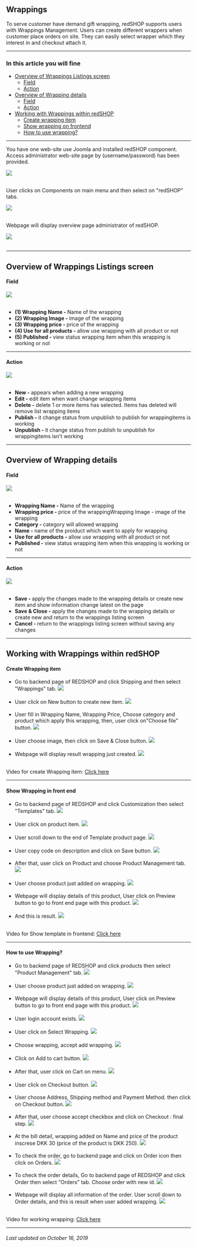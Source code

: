 ## Wrappings
To serve customer have demand gift wrapping, redSHOP supports users with Wrappings Management. Users can create different wrappers when customer place orders on site. They can easily select wrapper which they interest in and checkout attach it.

<hr>

### In this article you will fine

<ul>
<li><a href="#overview-1">Overview of Wrappings Listings screen</a>
    <ul>
    <li><a href="#field-1">Field</a>
    <li><a href="#action-1">Action</a>
    </ul>

<li><a href="#overview-2">Overview of Wrapping details</a>
    <ul>
    <li><a href="#field-2">Field</a>
    <li><a href="#action-2">Action</a>
    </ul>

<li><a href="#working">Working with Wrappings within redSHOP</a>
    <ul>
    <li><a href="#create">Create wrapping item</a>
    <li><a href="#show">Show wrapping on frontend</a>
    <li><a href="#how-to">How to use wrapping?</a>
    </ul>
</ul>

<hr>

You have one web-site use Joomla and installed redSHOP component. Access administrator web-site page by (username/password) has been provided.

<img src="./manual/en-US/chapters/shipping/img/administrator.png" class="example"/><br><br>

User clicks on Components on main menu and then select on "redSHOP" tabs.

<img src="./manual/en-US/chapters/shipping/img/img1.png" class="example"/><br><br>

Webpage will display overview page administrator of redSHOP.

<img src="./manual/en-US/chapters/shipping/img/img54.png" class="example"/><br><br>

<hr>

<!-- Overview of Wrappings Listings screen -->
<h2 id="overview-1">Overview of Wrappings Listings screen</h2>

<h4 id="field-1">Field</h4>

<img src="./manual/en-US/chapters/shipping/img/img55.png" class="example"/><br><br>

<ul>
<li><b>(1) Wrapping Name - </b>Name of the wrapping

<li><b>(2) Wrapping Image - </b>image of the wrapping

<li><b>(3) Wrapping price - </b>price of the wrapping

<li><b>(4) Use for all products - </b>allow use wrapping with all product or not

<li><b>(5) Published - </b>view status wrapping item when this wrapping is working or not
</ul>

<hr>

<h4 id="action-1">Action</h4>

<img src="./manual/en-US/chapters/shipping/img/img56.png" class="example"/><br><br>

<ul>
<li><b>New - </b>appears when adding a new wrapping

<li><b>Edit - </b>edit item when want change wrapping items 

<li><b>Delete - </b>delete 1 or more items has selected. Items has deleted will remove list wrapping items 

<li><b>Publish - </b>it change status from unpublish to publish for wrappingitems is working

<li><b>Unpublish - </b>it change status from publish to unpublish for wrappingitems isn't working
</ul>

<hr>

<!-- Overview of Wrapping details -->
<h2 id="overview-2">Overview of Wrapping details</h2>

<h4 id="field-2">Field</h4>

<img src="./manual/en-US/chapters/shipping/img/img57.png" class="example"/><br><br>

<ul>
<li><b>Wrapping Name - </b>Name of the wrapping

<li><b>Wrapping price - </b>price of the wrappingWrapping Image - image of the wrapping

<li><b>Category - </b>category will allowed wrapping

<li><b>Name - </b>name of the proiduct which want to apply for wrapping

<li><b>Use for all products - </b>allow use wrapping with all product or not

<li><b>Published - </b>view status wrapping item when this wrapping is working or not
</ul>

<hr>

<h4 id="action-2">Action</h4>

<img src="./manual/en-US/chapters/shipping/img/img58.png" class="example"/><br><br>

<ul>
<li><b>Save - </b>apply the changes made to the wrapping details or create new item and show information change latest on the page 

<li><b>Save & Close - </b>apply the changes made to the wrapping details or create new and return to the wrappings  listing screen 

<li><b>Cancel - </b>return to the wrappings listing screen without saving any changes
</ul>

<hr>

<!-- Working with Wrappings within redSHOP -->
<h2 id="working">Working with Wrappings within redSHOP</h2>

<h4 id="create">Create Wrapping item</h4>

<ul>
<li>Go to backend page of REDSHOP and click Shipping and then select "Wrappings" tab.
<img src="./manual/en-US/chapters/shipping/img/img59.png" class="example"/><br><br>

<li>User click on New button to create new item.
<img src="./manual/en-US/chapters/shipping/img/img60.png" class="example"/><br><br>

<li>User fill in Wrapping Name, Wrapping Price, Choose category and product which apply this wrapping, then, user click on"Choose file" button.
<img src="./manual/en-US/chapters/shipping/img/img61.png" class="example"/><br><br>

<li>User choose image, then click on Save & Close button.
<img src="./manual/en-US/chapters/shipping/img/img62.png" class="example"/><br><br>

<li>Webpage will display result wrapping just created.
<img src="./manual/en-US/chapters/shipping/img/img63.png" class="example"/><br><br>
</ul>

Video for create Wrapping item: <a href="https://redshop.fleeq.io/l/1sc1z877fo-rwohicka3r">Click here</a>

<hr>

<h4 id="show">Show Wrapping in front end</h4>

<ul>
<li>Go to backend page of REDSHOP and click Customization then select "Templates" tab.
<img src="./manual/en-US/chapters/shipping/img/img64.png" class="example"/><br><br>

<li>User click on product item.
<img src="./manual/en-US/chapters/shipping/img/img65.png" class="example"/><br><br>

<li>User scroll down to the end of Template product page.
<img src="./manual/en-US/chapters/shipping/img/img66.png" class="example"/><br><br>

<li>User copy code on description and click on Save button.
<img src="./manual/en-US/chapters/shipping/img/img67.png" class="example"/><br><br>

<li>After that, user click on Product and choose Product Management tab.
<img src="./manual/en-US/chapters/shipping/img/img68.png" class="example"/><br><br>

<li>User choose product just added on wrapping.
<img src="./manual/en-US/chapters/shipping/img/img69.png" class="example"/><br><br>

<li>Webpage will display details of this product, User click on Preview button to go to front end page with this product.
<img src="./manual/en-US/chapters/shipping/img/img70.png" class="example"/><br><br>

<li>And this is result.
<img src="./manual/en-US/chapters/shipping/img/img71.png" class="example"/><br><br>
</ul>

Video for Show template in frontend: <a href="https://redshop.fleeq.io/l/h8arkyjb1s-flaydaekrq">Click here</a>

<hr>

<h4 id="how-to">How to use Wrapping?</h4>

<ul>
<li>Go to backend page of REDSHOP and click products then select "Product Management" tab.
<img src="./manual/en-US/chapters/shipping/img/img73.png" class="example"/><br><br>

<li>User choose product just added on wrapping.
<img src="./manual/en-US/chapters/shipping/img/img74.png" class="example"/><br><br>

<li>Webpage will display details of this product, User click on Preview button to go to front end page with this product.
<img src="./manual/en-US/chapters/shipping/img/img75.png" class="example"/><br><br>

<li>User login account exists.
<img src="./manual/en-US/chapters/shipping/img/img76.png" class="example"/><br><br>

<li>User click on Select Wrapping.
<img src="./manual/en-US/chapters/shipping/img/img77.png" class="example"/><br><br>

<li>Choose wrapping, accept add wrapping.
<img src="./manual/en-US/chapters/shipping/img/img78.png" class="example"/><br><br>

<li>Click on Add to cart button.
<img src="./manual/en-US/chapters/shipping/img/img79.png" class="example"/><br><br>

<li>After that, user click on Cart on menu.
<img src="./manual/en-US/chapters/shipping/img/img80.png" class="example"/><br><br>

<li>User click on Checkout button.
<img src="./manual/en-US/chapters/shipping/img/img81.png" class="example"/><br><br>

<li>User choose Address, Shipping method and Payment Method. then click on Checkout button.
<img src="./manual/en-US/chapters/shipping/img/img82.png" class="example"/><br><br>

<li>After that, user choose accept checkbox and click on Checkout : final step.
<img src="./manual/en-US/chapters/shipping/img/img83.png" class="example"/><br><br>

<li>At the bill detail, wrapping added on Name and price of the product inscrese DKK 30 (price of the product is DKK 250). 
<img src="./manual/en-US/chapters/shipping/img/img84.png" class="example"/><br><br>

<li>To check the order, go to backend page and click on Order icon then click on Orders. 
<img src="./manual/en-US/chapters/shipping/img/img85.png" class="example"/><br><br>

<li>To check the order details, Go to backend page of REDSHOP and click Order then select "Orders" tab. Choose order with new id. 
<img src="./manual/en-US/chapters/shipping/img/img86.png" class="example"/><br><br>

<li>Webpage will display all information of the order. User scroll down to Order details, and this is result when user added wrapping.
<img src="./manual/en-US/chapters/shipping/img/img87.png" class="example"/><br><br>
</ul>

Video for working wrapping: <a href="https://redshop.fleeq.io/l/gssece1rk9-ketttuhyb9">Click here</a>

<hr>

<h6>Last updated on October 16, 2019</h6>